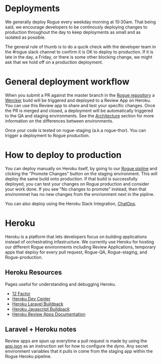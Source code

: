 # Deployments

We generally deploy Rogue every weekday morning at 10:30am. That being said, we encourage developers to be continously deploying changes to production throughout the day to keep deployments as small and as isolated as possible.

The general rule of thumb is to do a qucik check with the developer team in the #rogue slack channel to confirm it is OK to deploy to production. If it is late in the day, a Friday, or there is some other blocking change, we might ask that we hold off on a production deployment.

# General deployment workflow

When you submit a PR against the master branch in the [Rogue repository](https://github.com/DoSomething/rogue) a [Wercker](https://app.wercker.com/dosomething/rogue/runs) build will be triggered and deployed to a Review App on Heroku. You can use this Review app to share and test your specific changes. Once the PR is merged and closed, a deployment will be automatically triggered to the QA and staging environments. See the [Architecture](/docs/development/architecture.md) section for more information on the differences between environments.

Once your code is tested on rogue-staging (a.k.a rogue-thor). You can trigger a deployment to Rogue production.

# How to deploy to production

You can deploy manually on Heroku itself, by going to our [Rogue pipline](https://dashboard.heroku.com/pipelines/289a727e-1b35-401e-8c80-4b0bf6dd4a77) and clicking the "Promote Changes" button on the staging environment. This will deploy the same build onto production. If that build is successfully deployed, you can test your changes on Rogue production and consider your work done. If you see "No changes to promote" instead, then that environmnet has no new changes from the envrionment next in the pipline.

You can also deploy using the Heroku Slack Integration, [ChatOps](https://devcenter.heroku.com/articles/chatops).

# Heroku

Heroku is a platform that lets developers focus on building applications instead of orchestrating infastructure. We currently use Heroku for hosting our different Rogue environments including Review Applications, temporary apps that deploy for every pull request, Rogue-QA, Rogue-staging, and Rogue-production.

## Heroku Resources

Pages useful for understanding and debugging Heroku.
* [12 Factor](https://12factor.net/)
* [Heroku Dev Center](https://devcenter.heroku.com/)
* [Heroku Laravel Buildpack](https://devcenter.heroku.com/articles/getting-started-with-laravel)
* [Heroku Javascript Buildpack](https://devcenter.heroku.com/articles/deploying-nodejs)
* [Heroku Review Apps Documentation](https://devcenter.heroku.com/articles/deploying-nodejs)

## Laravel + Heroku notes

Review apps are spun up everytime a pull request is made by using the [app.json](https://github.com/DoSomething/rogue/blob/master/app.json) as an instruction set for how to configure the dyno. Any secret environment variables that it pulls in come from the staging app within the Rogue Heroku pipeline.
